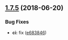## [1.7.5](https://module.kopaxgroup.com/bootstrap-styled/navigation-bar/compare/v1.7.4...v1.7.5) (2018-06-20)


### Bug Fixes

* **ci:** fix ([e683846](https://module.kopaxgroup.com/bootstrap-styled/navigation-bar/commit/e683846))
